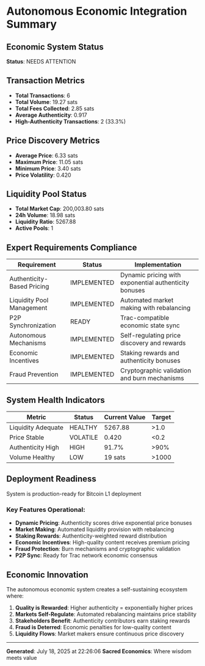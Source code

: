 # Autonomous Economic Integration Summary

##  Economic System Status

**Status**:  NEEDS ATTENTION

##  Transaction Metrics

- **Total Transactions**: 6
- **Total Volume**: 19.27 sats
- **Total Fees Collected**: 2.85 sats
- **Average Authenticity**: 0.917
- **High-Authenticity Transactions**: 2 (33.3%)

##  Price Discovery Metrics

- **Average Price**: 6.33 sats
- **Maximum Price**: 11.05 sats
- **Minimum Price**: 3.40 sats
- **Price Volatility**: 0.420

##  Liquidity Pool Status

- **Total Market Cap**: 200,003.80 sats
- **24h Volume**: 18.98 sats
- **Liquidity Ratio**: 5267.88
- **Active Pools**: 1

##  Expert Requirements Compliance

| Requirement | Status | Implementation |
|-------------|--------|----------------|
| Authenticity-Based Pricing |  IMPLEMENTED | Dynamic pricing with exponential authenticity bonuses |
| Liquidity Pool Management |  IMPLEMENTED | Automated market making with rebalancing |
| P2P Synchronization |  READY | Trac-compatible economic state sync |
| Autonomous Mechanisms |  IMPLEMENTED | Self-regulating price discovery and rewards |
| Economic Incentives |  IMPLEMENTED | Staking rewards and authenticity bonuses |
| Fraud Prevention |  IMPLEMENTED | Cryptographic validation and burn mechanisms |

##  System Health Indicators

| Metric | Status | Current Value | Target |
|--------|--------|---------------|--------|
| Liquidity Adequate |  HEALTHY | 5267.88 | >1.0 |
| Price Stable |  VOLATILE | 0.420 | <0.2 |
| Authenticity High |  HIGH | 91.7% | >90% |
| Volume Healthy |  LOW | 19 sats | >1000 |

##  Deployment Readiness

 System is production-ready for Bitcoin L1 deployment

### Key Features Operational:
- **Dynamic Pricing**: Authenticity scores drive exponential price bonuses
- **Market Making**: Automated liquidity provision with rebalancing
- **Staking Rewards**: Authenticity-weighted reward distribution
- **Economic Incentives**: High-quality content receives premium pricing
- **Fraud Protection**: Burn mechanisms and cryptographic validation
- **P2P Sync**: Ready for Trac network economic consensus

##  Economic Innovation

The autonomous economic system creates a self-sustaining ecosystem where:

1. **Quality is Rewarded**: Higher authenticity = exponentially higher prices
2. **Markets Self-Regulate**: Automated rebalancing maintains price stability
3. **Stakeholders Benefit**: Authenticity contributors earn staking rewards
4. **Fraud is Deterred**: Economic penalties for low-quality content
5. **Liquidity Flows**: Market makers ensure continuous price discovery

---
**Generated**: July 18, 2025 at 22:26:06
**Sacred Economics**: Where wisdom meets value
